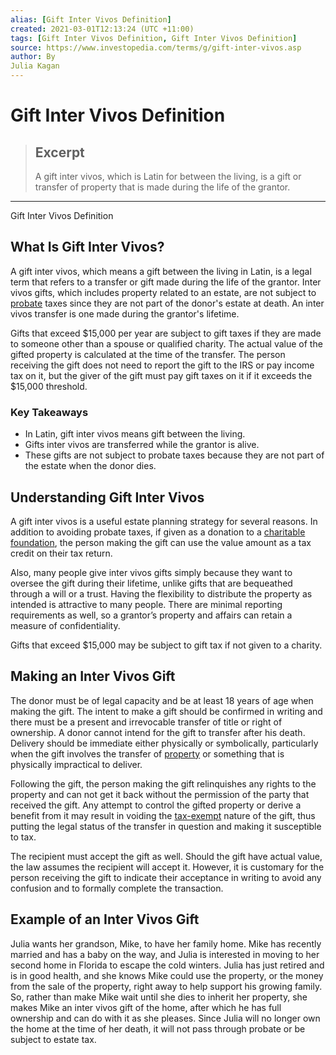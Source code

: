 ```yaml
---
alias: [Gift Inter Vivos Definition]
created: 2021-03-01T12:13:24 (UTC +11:00)
tags: [Gift Inter Vivos Definition, Gift Inter Vivos Definition]
source: https://www.investopedia.com/terms/g/gift-inter-vivos.asp
author: By
Julia Kagan
---
```


# Gift Inter Vivos Definition

> ## Excerpt
> A gift inter vivos, which is Latin for between the living, is a gift or transfer of property that is made during the life of the grantor.

---

Gift Inter Vivos Definition
## What Is Gift Inter Vivos?

A gift inter vivos, which means a gift between the living in Latin, is a legal term that refers to a transfer or gift made during the life of the grantor. Inter vivos gifts, which includes property related to an estate, are not subject to [probate](https://www.investopedia.com/terms/p/probate.asp) taxes since they are not part of the donor's estate at death. An inter vivos transfer is one made during the grantor's lifetime.

Gifts that exceed $15,000 per year are subject to gift taxes if they are made to someone other than a spouse or qualified charity. The actual value of the gifted property is calculated at the time of the transfer. The person receiving the gift does not need to report the gift to the IRS or pay income tax on it, but the giver of the gift must pay gift taxes on it if it exceeds the $15,000 threshold.

### Key Takeaways

-   In Latin, gift inter vivos means gift between the living.
-   Gifts inter vivos are transferred while the grantor is alive.
-   These gifts are not subject to probate taxes because they are not part of the estate when the donor dies.

## Understanding Gift Inter Vivos

A gift inter vivos is a useful estate planning strategy for several reasons. In addition to avoiding probate taxes, if given as a donation to a [charitable foundation](https://www.investopedia.com/terms/c/charitabledonation.asp), the person making the gift can use the value amount as a tax credit on their tax return.

Also, many people give inter vivos gifts simply because they want to oversee the gift during their lifetime, unlike gifts that are bequeathed through a will or a trust. Having the flexibility to distribute the property as intended is attractive to many people. There are minimal reporting requirements as well, so a grantor’s property and affairs can retain a measure of confidentiality.

Gifts that exceed $15,000 may be subject to gift tax if not given to a charity.

## Making an Inter Vivos Gift

The donor must be of legal capacity and be at least 18 years of age when making the gift. The intent to make a gift should be confirmed in writing and there must be a present and irrevocable transfer of title or right of ownership. A donor cannot intend for the gift to transfer after his death. Delivery should be immediate either physically or symbolically, particularly when the gift involves the transfer of [property](https://www.investopedia.com/terms/p/property.asp) or something that is physically impractical to deliver.

Following the gift, the person making the gift relinquishes any rights to the property and can not get it back without the permission of the party that received the gift. Any attempt to control the gifted property or derive a benefit from it may result in voiding the [tax-exempt](https://www.investopedia.com/terms/t/tax_exempt.asp) nature of the gift, thus putting the legal status of the transfer in question and making it susceptible to tax.

The recipient must accept the gift as well. Should the gift have actual value, the law assumes the recipient will accept it. However, it is customary for the person receiving the gift to indicate their acceptance in writing to avoid any confusion and to formally complete the transaction.

## Example of an Inter Vivos Gift

Julia wants her grandson, Mike, to have her family home. Mike has recently married and has a baby on the way, and Julia is interested in moving to her second home in Florida to escape the cold winters. Julia has just retired and is in good health, and she knows Mike could use the property, or the money from the sale of the property, right away to help support his growing family. So, rather than make Mike wait until she dies to inherit her property, she makes Mike an inter vivos gift of the home, after which he has full ownership and can do with it as she pleases. Since Julia will no longer own the home at the time of her death, it will not pass through probate or be subject to estate tax.
